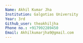 ```yaml
---
Name: Akhil Kumar Jha
Institution: Galgotias University
Year: 3rd
Github_user: theakhiljha
Phone no.: +917992289450
Email: Akhilkumarjha9@gmail.com
---
```

